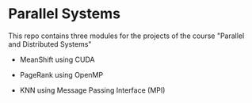 # Parallel Systems 

This repo contains three modules for the projects of the course "Parallel and Distributed Systems"

- MeanShift using CUDA  

- PageRank using OpenMP

- KNN using Message Passing Interface (MPI)
